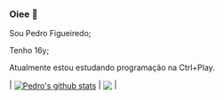 ### Oiee 👋

<p>Sou Pedro Figueiredo;</p>
<p>Tenho 16y;</p>
<p>Atualmente estou estudando programação na Ctrl+Play.</p>

| <a href="https://github.com/Pedrohmfigueiredo/github-readme-stats"><img align="center" src="https://github-readme-stats.vercel.app/api?username=anuraghazra&show_icons=true&include_all_commits=true&theme=buefy&hide_border=true" alt="Pedro's github stats" /></a> | <a href="https://github.com/Pedrohmfigueiredo/github-readme-stats"><img align="center" src="https://github-readme-stats.vercel.app/api/top-langs/?username=anuraghazra&layout=compact&theme=buefy&hide_border=true" /></a> |
